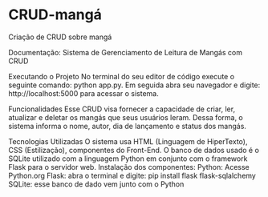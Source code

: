 # CRUD-mangá
Criação de CRUD sobre mangá

Documentação: Sistema de Gerenciamento de Leitura de Mangás com CRUD

Executando o Projeto
No terminal do seu editor de código execute o seguinte comando: python app.py. Em seguida abra seu navegador e digite: http://localhost:5000 para acessar o sistema.

Funcionalidades
Esse CRUD visa fornecer a capacidade de criar, ler, atualizar e deletar os mangás que seus usuários leram. Dessa forma, o sistema informa o nome, autor, dia de lançamento e status dos mangás.

Tecnologias Utilizadas
O sistema usa HTML (Linguagem de HiperTexto), CSS (Estilização), componentes do Front-End.
O banco de dados usado é o SQLite utilizado com a linguagem Python em conjunto com o framework Flask para o servidor web.
Instalação dos componentes:
Python: Acesse Python.org
Flask: abra o terminal e digite: pip install flask flask-sqlalchemy
SQLite: esse banco de dado vem junto com o Python

